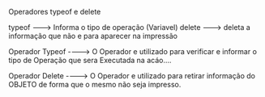 Operadores typeof e delete

typeof ---> Informa o tipo de operação (Variavel)
delete ---> deleta a informação que não e para aparecer na impressão 


Operador Typeof ----> O Operador e utilizado para verificar e informar o tipo de Operação que sera Executada na acáo....

Operador Delete ----> O Operador e utilizado para retirar informação do OBJETO de forma que o mesmo não seja impresso.